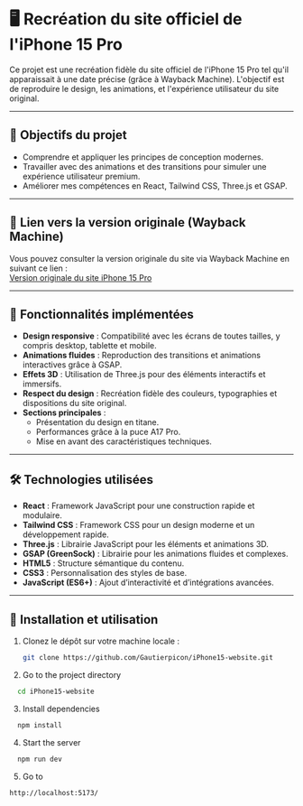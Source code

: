 # 🖥️ Recréation du site officiel de l'iPhone 15 Pro

Ce projet est une recréation fidèle du site officiel de l'iPhone 15 Pro tel qu'il apparaissait à une date précise (grâce à Wayback Machine). L'objectif est de reproduire le design, les animations, et l'expérience utilisateur du site original.

---

## 🎯 Objectifs du projet

- Comprendre et appliquer les principes de conception modernes.
- Travailler avec des animations et des transitions pour simuler une expérience utilisateur premium.
- Améliorer mes compétences en React, Tailwind CSS, Three.js et GSAP.

---

## 🔗 Lien vers la version originale (Wayback Machine)

Vous pouvez consulter la version originale du site via Wayback Machine en suivant ce lien :  
[Version originale du site iPhone 15 Pro](https://web.archive.org/web/20231203182107/https://www.apple.com/iphone-15-pro/)

---

## 🚀 Fonctionnalités implémentées

- **Design responsive** : Compatibilité avec les écrans de toutes tailles, y compris desktop, tablette et mobile.
- **Animations fluides** : Reproduction des transitions et animations interactives grâce à GSAP.
- **Effets 3D** : Utilisation de Three.js pour des éléments interactifs et immersifs.
- **Respect du design** : Recréation fidèle des couleurs, typographies et dispositions du site original.
- **Sections principales** :
  - Présentation du design en titane.
  - Performances grâce à la puce A17 Pro.
  - Mise en avant des caractéristiques techniques.

---

## 🛠️ Technologies utilisées

- **React** : Framework JavaScript pour une construction rapide et modulaire.
- **Tailwind CSS** : Framework CSS pour un design moderne et un développement rapide.
- **Three.js** : Librairie JavaScript pour les éléments et animations 3D.
- **GSAP (GreenSock)** : Librairie pour les animations fluides et complexes.
- **HTML5** : Structure sémantique du contenu.
- **CSS3** : Personnalisation des styles de base.
- **JavaScript (ES6+)** : Ajout d’interactivité et d’intégrations avancées.

---


## 🧪 Installation et utilisation

1. Clonez le dépôt sur votre machine locale :
   ```bash
   git clone https://github.com/Gautierpicon/iPhone15-website.git
   ```

2. Go to the project directory

```bash
  cd iPhone15-website
```

3. Install dependencies

```bash
  npm install
```

4. Start the server

```bash
  npm run dev
```
5. Go to 

```bash
http://localhost:5173/
```